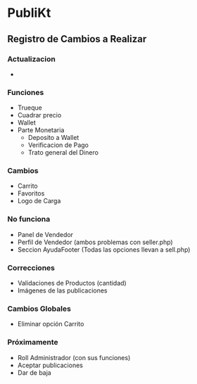 # PubliKt
## Registro de Cambios a Realizar

### Actualizacion
- 

### Funciones
- Trueque
- Cuadrar precio
- Wallet
- Parte Monetaria
  - Deposito a Wallet
  - Verificacion de Pago
  - Trato general del Dinero

### Cambios
- Carrito
- Favoritos
- Logo de Carga

### No funciona
- Panel de Vendedor
- Perfil de Vendedor (ambos problemas con seller.php)
- Seccion AyudaFooter (Todas las opciones llevan a sell.php)

### Correcciones
- Validaciones de Productos (cantidad)
- Imágenes de las publicaciones

### Cambios Globales
- Eliminar opción Carrito

### Próximamente
- Roll Administrador (con sus funciones)
- Aceptar publicaciones
- Dar de baja
